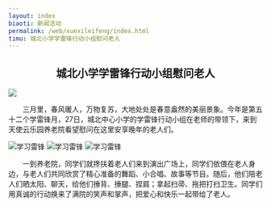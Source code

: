 ```yaml
---
layout: index
biaoti: 新闻活动
permalink: /web/xuexileifeng/index.html
timu: 城北小学学雷锋行动小组慰问老人
---
```


<h2 style='text-align:center'>城北小学学雷锋行动小组慰问老人</h2>

<img class="rich_media_thumb" id="js_cover" onerror="this.parentNode.removeChild(this)" data-s="300,640" src="http://mmbiz.qpic.cn/mmbiz/NEMzRFe3P6zTep5LjbQE5BPmWh96QZdfUcUklDBzdpaXjNh6HUL7IXMpMHzf1CwsVXhVHrkA6icX4MQia5676F9g/640">

&emsp;&emsp;三月里，春风暖人，万物复苏，大地处处是春意盎然的美丽景象。今年是第五十二个学雷锋月，27日，城北中心小学的学雷锋行动小组在老师的带领下，来到天使云乐园养老院看望慰问在这里安享晚年的老人们。

![学习雷锋](http://mmbiz.qpic.cn/mmbiz/NEMzRFe3P6zTep5LjbQE5BPmWh96QZdf1N5jBpLCCD0STicicCUI29ibhhorh7MpZ9q4lxbibMYxMmHHH6uP0cFVLg/640?tp=webp&wxfrom=5) 
![学习雷锋](http://mmbiz.qpic.cn/mmbiz/NEMzRFe3P6zTep5LjbQE5BPmWh96QZdfdxwcR1tKkZedEjemAn2icbOiaVHzebx3ziacACN3flk5PBRd2AF5ufugQ/640?tp=webp&wxfrom=5)
![学习雷锋](http://mmbiz.qpic.cn/mmbiz/NEMzRFe3P6zTep5LjbQE5BPmWh96QZdfErxvDicFkqJ6xm19ppJ3vncMg60QmI8GvGjibNXxvGaMl81298HQmic3A/640?tp=webp&wxfrom=5)

&emsp;&emsp;一到养老院，同学们就搀扶着老人们来到演出广场上，同学们依偎在老人身边，与老人们共同欣赏了精心准备的舞蹈、小合唱、故事等节目。随后，他们陪老人们晒太阳、聊天，给他们捶背、捶腿、捏肩；拿起扫帚、拖把打扫卫生。同学们用真诚的行动换来了满院的笑声和掌声，把爱心和快乐一起带给了老人。